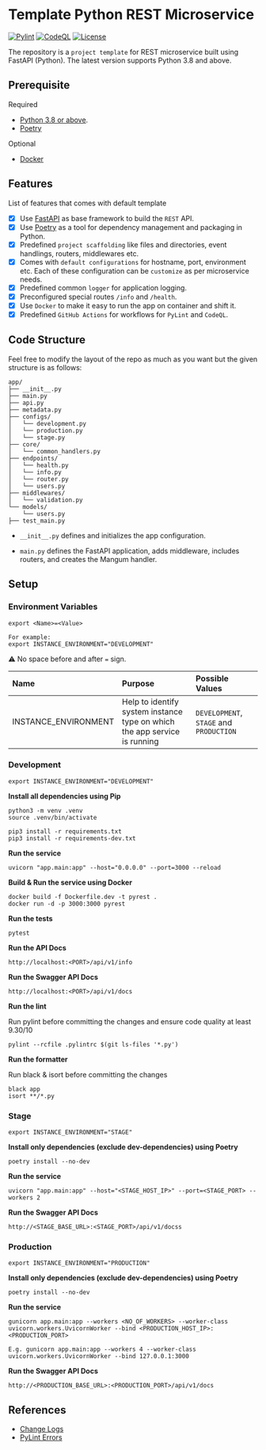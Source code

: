 # Template Python REST Microservice

[![Pylint](https://github.com/beaver-ai/template-py-rest-microservice/actions/workflows/pylint.yml/badge.svg)](https://github.com/beaver-ai/template-py-rest-microservice/actions/workflows/pylint.yml) [![CodeQL](https://github.com/beaver-ai/template-py-rest-microservice/actions/workflows/codeql.yml/badge.svg)](https://github.com/beaver-ai/template-py-rest-microservice/actions/workflows/codeql.yml) [![License](https://img.shields.io/badge/License-MIT-blue)](https://github.com/beaver-ai/template-py-rest-microservice/blob/main/LICENSE)

The repository is a `project template` for REST microservice built using FastAPI (Python). The latest version supports Python 3.8 and above.

## Prerequisite

Required

* [Python 3.8 or above](https://www.python.org/downloads/).
* [Poetry](https://python-poetry.org/)

Optional

* [Docker](https://www.docker.com/)

## Features

List of features that comes with default template

- [x] Use [FastAPI](https://fastapi.tiangolo.com/) as base framework to build the `REST` API.
- [x] Use [Poetry](https://python-poetry.org/docs/) as a tool for dependency management and packaging in Python.
- [x] Predefined `project scaffolding` like files and directories, event handlings, routers, middlewares etc.
- [x] Comes with `default configurations` for hostname, port, environment etc. Each of these configuration can be `customize` as per microservice needs.
- [x] Predefined common `logger` for application logging.
- [x] Preconfigured special routes `/info` and `/health`.
- [x] Use `Docker` to make it easy to run the app on container and shift it.
- [x] Predefined `GitHub Actions` for workflows for `PyLint` and `CodeQL`.

## Code Structure

Feel free to modify the layout of the repo as much as you want but the given structure is as follows:

```
app/
├── __init__.py
├── main.py
├── api.py
├── metadata.py
├── configs/
│   └── development.py
│   └── production.py
│   └── stage.py
├── core/
│   └── common_handlers.py
├── endpoints/
│   └── health.py
│   └── info.py
│   └── router.py
│   └── users.py
├── middlewares/
│   └── validation.py
└── models/
    └── users.py
├── test_main.py
```

* `__init__.py` defines and initializes the app configuration.

* `main.py` defines the FastAPI application, adds middleware, includes routers, and creates the Mangum handler.

## Setup

### Environment Variables

```console
export <Name>=<Value>

For example:
export INSTANCE_ENVIRONMENT="DEVELOPMENT"
```

:warning: No space before and after `=` sign.

| Name | Purpose | Possible Values |
|:---|:---|:---|
| INSTANCE_ENVIRONMENT | Help to identify system instance type on which the app service is running | `DEVELOPMENT`, `STAGE` and `PRODUCTION` |

### Development

```console
export INSTANCE_ENVIRONMENT="DEVELOPMENT"
```

**Install all dependencies using Pip**

```console
python3 -m venv .venv
source .venv/bin/activate

pip3 install -r requirements.txt
pip3 install -r requirements-dev.txt
```

**Run the service**

```console
uvicorn "app.main:app" --host="0.0.0.0" --port=3000 --reload
```

**Build & Run the service using Docker**

```console
docker build -f Dockerfile.dev -t pyrest .
docker run -d -p 3000:3000 pyrest
```

**Run the tests**

```console
pytest
```

**Run the API Docs**

```
http://localhost:<PORT>/api/v1/info
```

**Run the Swagger API Docs**

```console
http://localhost:<PORT>/api/v1/docs
```

**Run the lint**

Run pylint before committing the changes and ensure code quality at least 9.30/10

```console
pylint --rcfile .pylintrc $(git ls-files '*.py')
```

**Run the formatter**

Run black & isort before committing the changes

```console
black app
isort **/*.py
```

### Stage

```console
export INSTANCE_ENVIRONMENT="STAGE"
```

**Install only dependencies (exclude dev-dependencies) using Poetry**
```console
poetry install --no-dev
```

**Run the service**

```console
uvicorn "app.main:app" --host="<STAGE_HOST_IP>" --port=<STAGE_PORT> --workers 2
```

**Run the Swagger API Docs**

```console
http://<STAGE_BASE_URL>:<STAGE_PORT>/api/v1/docss
```

### Production

```console
export INSTANCE_ENVIRONMENT="PRODUCTION"
```

**Install only dependencies (exclude dev-dependencies) using Poetry**
```console
poetry install --no-dev
```

**Run the service**

```console
gunicorn app.main:app --workers <NO_OF_WORKERS> --worker-class uvicorn.workers.UvicornWorker --bind <PRODUCTION_HOST_IP>:<PRODUCTION_PORT>

E.g. gunicorn app.main:app --workers 4 --worker-class uvicorn.workers.UvicornWorker --bind 127.0.0.1:3000
```

**Run the Swagger API Docs**

```console
http://<PRODUCTION_BASE_URL>:<PRODUCTION_PORT>/api/v1/docs
```

## References

* [Change Logs](CHANGELOGS.md)
* [PyLint Errors](https://vald-phoenix.github.io/pylint-errors/#list-of-errors)

